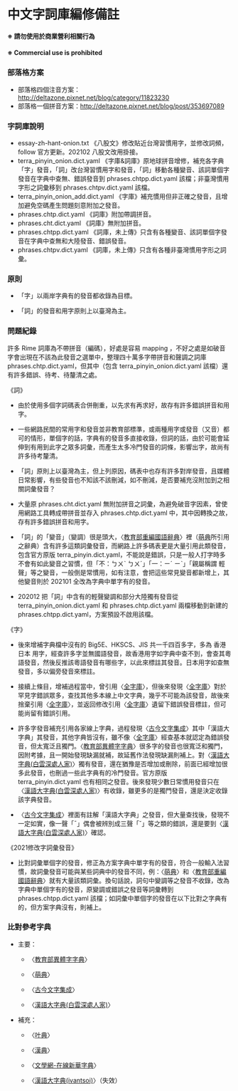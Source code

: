 #  中文字詞庫編修備註

####  ※ 請勿使用於商業營利相關行為
####  ※ Commercial use is prohibited

### 部落格方案
- 部落格四個注音方案：http://deltazone.pixnet.net/blog/category/11823230
- 部落格一個拼音方案：http://deltazone.pixnet.net/blog/post/353697089

### 字詞庫說明
- essay-zh-hant-onion.txt 《八股文》修改貼近台灣習慣用字，並修改詞頻，follow 官方更新。202102 八股文改用掛接。
- terra_pinyin_onion.dict.yaml 《字庫&詞庫》原地球拼音增修，補充各字典「字」發音，「詞」改台灣習慣用字和發音，「詞」移動各種變音、該詞單個字發音在字典中查無、錯誤發音到 phrases.chtpp.dict.yaml 該檔；非臺灣慣用字形之詞彙移到 phrases.chtpv.dict.yaml 該檔。
- terra_pinyin_onion_add.dict.yaml 《字庫》補充慣用但非正確之發音，且增加避免空碼產生問題刻意附加之發音。
- phrases.chtp.dict.yaml 《詞庫》附加帶調拼音。
- phrases.cht.dict.yaml 《詞庫》無附加拼音。
- phrases.chtpp.dict.yaml 《詞庫，未上傳》只含有各種變音、該詞單個字發音在字典中查無和大陸發音、錯誤發音。
- phrases.chtpv.dict.yaml 《詞庫，未上傳》只含有各種非臺灣慣用字形之詞彙。

### 原則

- 「字」以兩岸字典有的發音都收錄為目標。

- 「詞」的發音和用字原則上以臺灣為主。

### 問題紀錄

許多 Rime 詞庫為不帶拼音（編碼），好處是容易 mapping ，不好之處是如破音字會出現在不該為此發音之選單中，整理四十萬多字帶拼音和聲調之詞庫 phrases.chtp.dict.yaml，但其中（包含 terra_pinyin_onion.dict.yaml 該檔）還有許多錯誤、待考、待釐清之處。

《詞》

- 由於使用多個字詞碼表合併刪重，以先求有再求好，故存有許多錯誤拼音和用字。

- 一些網路民間的常用字和發音並非教育部標準，或兩種用字或發音（又音）都可的情形，單個字的話，字典有的發音多直接收錄，但詞的話，由於可能會延伸到有用到此字之眾多詞彙，而產生太多冷門發音的詞條，影響出字，故尚有許多待考釐清。

- 「詞」原則上以臺灣為主，但上列原因，碼表中也存有許多對岸發音，且媒體日常影響，有些發音也不知該不該刪減，如不刪減，是否要補充沒附加到之相關詞彙發音？

- 大量原 phrases.cht.dict.yaml 無附加拼音之詞彙，為避免破音字因素，曾使用網路工具轉成帶拼音並存入 phrases.chtp.dict.yaml 中，其中因轉換之故，存有許多錯誤拼音和用字。

- 「詞」的「變音」（變調）很是頭大，〈[教育部重編國語辭典](http://dict.revised.moe.edu.tw/cbdic/)〉裡（[萌典](https://www.moedict.tw/)所引用之辭典）含有許多這類詞彙發音，而網路上許多碼表更是大量引用此類發音，包含官方原版 terra_pinyin.dict.yaml，不能說是錯誤，只是一般人打字時多不會有如此變音之習慣，但「不：ㄅㄨˋ ㄅㄨˊ」「一：ㄧˊ ㄧˋ」「親屬稱謂 輕聲」等之變音，一般倒是常慣用，如有注意，會把這些常見變音都新增上，其他變音則於 202101 全改為字典中單字有的發音。

- 202012 把「詞」中含有的輕聲變調和部分大陸獨有發音從 terra_pinyin_onion.dict.yaml 和 phrases.chtp.dict.yaml 兩檔移動到新建的 phrases.chtpp.dict.yaml，方案預設不啟用該檔。

《字》

- 後來增補字典檔中沒有的 Big5E、HKSCS、JIS 共一千四百多字，多為 香港 日本 用字，經查許多字並無國語發音，故香港用字如字典中查不到，會查其粵語發音，然後反推該粵語發音有哪些字，以此來標註其發音。日本用字如查無發音，多以偏旁發音來標註。

- 接續上條目，增補過程當中，曾引用〈[全字庫](https://www.cns11643.gov.tw/)〉，但後來發現〈[全字庫](https://www.cns11643.gov.tw/)〉對於罕見字錯誤眾多，查找其他多本線上中文字典，幾乎不可能為該發音，故後來捨棄引用〈[全字庫](https://www.cns11643.gov.tw/)〉，並返回修改引用〈[全字庫](https://www.cns11643.gov.tw/)〉遺留下錯誤發音標註，但可能尚留有錯誤引用。

- 許多字發音補充引用各家線上字典，過程發現〈[古今文字集成](http://www.ccamc.co/)〉其中「漢語大字典」其發音，其他字典皆沒有，雖不像〈[全字庫](https://www.cns11643.gov.tw/)〉經查基本就認定為錯誤發音，但太寬泛且獨門。〈[教育部異體字字典](https://dict.variants.moe.edu.tw/)〉很多字的發音也很寬泛和獨門，因附考據，且一開始發現缺漏就補，故延舊作法發現缺漏則補上。對〈[漢語大字典(白雲深處人家)](https://homeinmists.ilotus.org/hd/hydzd.php)〉獨有發音，還在猶豫是否增加或刪除，前面已經增加很多此發音，也刪過一些此字典有的冷門發音。官方原版 terra_pinyin.dict.yaml 也有相同之發音。後來發現少數日常慣用發音只在〈[漢語大字典(白雲深處人家)](https://homeinmists.ilotus.org/hd/hydzd.php)〉有收錄，雖更多的是獨門發音，還是決定收錄該字典發音。

- 〈[古今文字集成](http://www.ccamc.co/)〉裡面有註解「漢語大字典」之發音，但大量查找後，發現不一定如實，像一聲「ˉ」偶會被辨別成三聲「ˇ」等之類的錯誤，還是要到〈[漢語大字典(白雲深處人家)](https://homeinmists.ilotus.org/hd/hydzd.php)〉確認。

《2021修改字詞彙發音》

- 比對詞彙單個字的發音，修正為方案字典中單字有的發音，符合一般輸入法習慣，故詞彙發音可能與某些詞典中的發音不同，例：〈[萌典](https://www.moedict.tw/)〉和〈[教育部重編國語辭典](http://dict.revised.moe.edu.tw/cbdic/)〉就有大量該類詞彙。換句話說，詞句中變調等之發音不收錄，改為字典中單個字有的發音，原變調或錯誤之發音等詞彙轉到 phrases.chtpp.dict.yaml 該檔；如詞彙中單個字的發音在以下比對之字典有的，但方案字典沒有，則補上。

### 比對參考字典

- 主要：

    * 〈[教育部異體字字典](https://dict.variants.moe.edu.tw/variants/rbt/home.do)〉
       
    * 〈[萌典](https://www.moedict.tw/)〉
    
    * 〈[古今文字集成](http://www.ccamc.co/)〉
    
    * 〈[漢語大字典(白雲深處人家)](https://homeinmists.ilotus.org/hd/hydzd.php)〉

- 補充：
    
    * 〈[叶典](http://yedict.com/)〉
    
    * 〈[漢典](https://www.zdic.net/)〉
    
    * 〈[文學網-在線新華字典](https://zd.hwxnet.com/)〉
    
    * 〈[漢語大字典(ivantsoi)](https://ivantsoi.ddns.net/hydzd/search.html)〉（失效）

